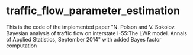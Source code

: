 # traffic_flow_parameter_estimation

This is the code of the implemented paper "N. Polson and V. Sokolov. Bayesian analysis of traffic flow on interstate I-55:The LWR model. Annals of Applied Statistics, September 2014" with added Bayes factor computation